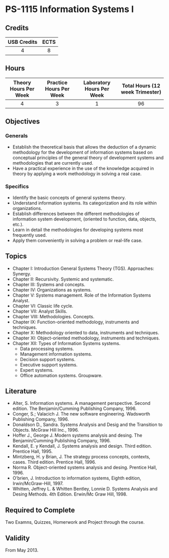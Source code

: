 # PS-1115 Information Systems I

## Credits

| USB Credits | ECTS |
|:-----------:|:----:|
|      4      |   8  |

## Hours

| Theory Hours Per Week | Practice Hours Per Week | Laboratory Hours Per Week | Total Hours (12 week Trimester) |
|:---------------------:|:-----------------------:|:-------------------------:|:-------------------------------:|
|           4           |            3            |             1             |                96               |

## Objectives

### Generals

* Establish the theoretical basis that allows the deduction of a dynamic methodology for the development of information systems based on conceptual principles of the general theory of development systems and methodologies that are currently used.
* Have a practical experience in the use of the knowledge acquired in theory by applying a work methodology in solving a real case.

### Specifics

* Identify the basic concepts of general systems theory.
* Understand information systems. Its categorization and its role within organizations.
* Establish differences between the different methodologies of information system development, (oriented to function, data, objects, etc.).
* Learn in detail the methodologies for developing systems most frequently used.
* Apply them conveniently in solving a problem or real-life case.

## Topics

* Chapter I: Introduction General Systems Theory (TGS). Approaches: Synergy.
* Chapter II: Recursivity. Systemic and systematic.
* Chapter III: Systems and concepts.
* Chapter IV: Organizations as systems.
* Chapter V: Systems management. Role of the Information Systems Analyst.
* Chapter VI: Classic life cycle.
* Chapter VII: Analyst Skills.
* Chapter VIII: Methodologies. Concepts.
* Chapter IX: Function-oriented methodology, instruments and techniques.
* Chapter X: Methodology oriented to data, instruments and techniques.
* Chapter XI: Object-oriented methodology, instruments and techniques.
* Chapter XII: Types of Information Systems systems.
  * Data processing systems.
  * Management information systems.
  * Decision support systems.
  * Executive support systems.
  * Expert systems.
  * Office automation systems. Groupware.

## Literature

* Alter, S. Information systems. A management perspective. Second edition. The Benjamin/Cumming Publishing Company, 1996.
* Conger, S.; Valacich J. The new software engineering. Wadsworth Publishing Company, 1996.
* Donaldson D., Sandra. Systems Analysis and Desig and the Transition to Objects. McGraw Hill Inc., 1996.
* Hoffer J., George J. Modern systems analysis and desing. The Benjamin/Cumming Publishing Company, 1996.
* Kendall, E. y Kendall, J. Systems analysis and design. Third edition. Prentice Hall, 1995.
* Mintzberg, H. y Brian, J. The strategy process concepts, contexts, cases. Third edition. Prentice Hall, 1996.
* Norma R. Object-oriented systems analysis and desing. Prentice Hall, 1996.
* O’brien, J. Introduction to information systems, Eighth edition, Irwin/McGraw-Hill, 1997.
* Whitten, Jeffrey L. & Whitten Bentley, Lonnie D. Systems Analysis and Desing Methods. 4th Edition. Erwin/Mc Graw Hill, 1998.

## Required to Complete

Two Examns, Quizzes, Homerwork and Project through the course.

## Validity

From May 2013.
